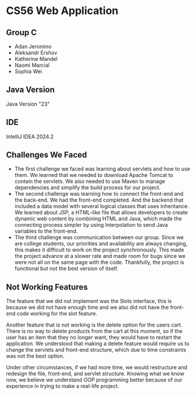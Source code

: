 # CS56 Web Application

## Group C
* Adan Jeronimo
* Aleksandr Ershov
* Katherine Mandel
* Naomi Marcial
* Sophia Wei

## Java Version
Java Version "23" 

## IDE
IntelliJ IDEA 2024.2

## Challenges We Faced
* The first challenge we faced was learning about servlets and how to use them. We learned that we needed to download Apache Tomcat to contain the servlets. We also needed to use Maven to manage dependencies and simplify the build process for our project.
* The second challenge was learning how to connect the front-end and the back-end. We had the front-end completed. And the backend that included a data model with several logical classes that uses inheritance. We learned about JSP, a HTML-like file that allows developers to create dynamic web content by combining HTML and Java, which made the connecting process simpler by using Interpolation to send Java variables to the front-end.
* The third challenge was communication between our group. Since we are college students, our priorities and availability are always changing, this makes it difficult to work on the project synchronously. This made the project advance at a slower rate and made room for bugs since we were not all on the same page with the code. Thankfully, the project is functional but not the best version of itself.

## Not Working Features
The feature that we did not implement was the Slots interface, this is because we did not have enough time and we also did not have the front-end code working for the slot feature.

Another feature that is not working is the delete option for the users cart. There is no way to delete products from the cart at this moment, so if the user has an item that they no longer want, they would have to restart the application. We understood that making a delete feature would require us to change the servlets and front-end structure, which due to time constraints was not the best option. 

Under other circumstances, if we had more time, we would restructure and redesign the file, front-end, and servlet structure. Knowing what we know now, we believe we understand OOP programming better because of our experience in trying to make a real-life project. 
